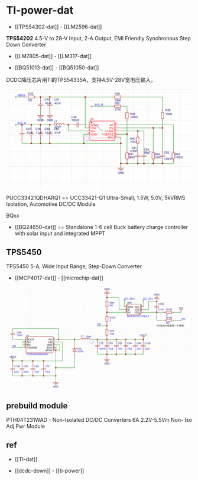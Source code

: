 
# TI-power-dat

- [[TPS54302-dat]] - [[LM2596-dat]]





**TPS54202** 4.5-V to 28-V Input, 2-A Output, EMI Friendly Synchronous Step Down Converter

- [[LM7805-dat]] - [[LM317-dat]]

- [[BQ51013-dat]] - [[BQ51050-dat]]

DCDC降压芯片用Ti的TPS54335A，支持4.5V-28V宽电压输入。

![](2025-06-19-17-47-13.png)

PUCC33421QDHARQ1 == UCC33421-Q1 Ultra-Small, 1.5W, 5.0V, 5kVRMS Isolation, Automotive DC/DC Module


BQxx 

- [[BQ24650-dat]] == Standalone 1-6 cell Buck battery charge controller with solar input and integrated MPPT

## TPS5450


TPS5450 5-A, Wide Input Range, Step-Down Converter

- [[MCP4017-dat]] - [[microchip-dat]]

![](2025-10-02-19-04-40.png)




## prebuild module 

PTH04T231WAD - Non-Isolated DC/DC Converters 6A 2.2V-5.5Vin Non- Iso Adj Pwr Module





## ref 

- [[TI-dat]]

- [[dcdc-down]] - [[ti-power]]